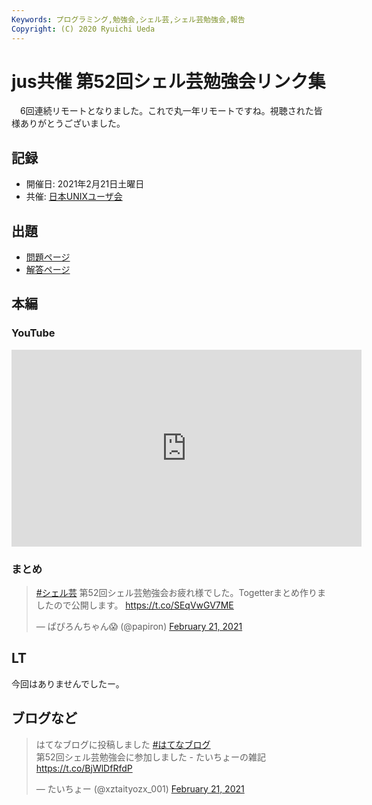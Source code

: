 ```yaml
---
Keywords: プログラミング,勉強会,シェル芸,シェル芸勉強会,報告
Copyright: (C) 2020 Ryuichi Ueda
---
```


# jus共催 第52回シェル芸勉強会リンク集

　6回連続リモートとなりました。これで丸一年リモートですね。視聴された皆様ありがとうございました。

## 記録

* 開催日: 2021年2月21日土曜日
* 共催: [日本UNIXユーザ会](https://www.jus.or.jp/)


## 出題

* [問題ページ](/?post=shellgei_52_q)
* [解答ページ](/?post=shellgei_52)


## 本編

### YouTube

<iframe width="560" height="315" src="https://www.youtube.com/embed/videoseries?list=PLbUh9y6MXvjfW71kLOQRcJSYDutz-T1f8" frameborder="0" allow="autoplay; encrypted-media" allowfullscreen></iframe>


### まとめ

<blockquote class="twitter-tweet" data-partner="tweetdeck"><p lang="ja" dir="ltr"><a href="https://twitter.com/hashtag/%E3%82%B7%E3%82%A7%E3%83%AB%E8%8A%B8?src=hash&amp;ref_src=twsrc%5Etfw">#シェル芸</a> 第52回シェル芸勉強会お疲れ様でした。Togetterまとめ作りましたので公開します。 <a href="https://t.co/SEqVwGV7ME">https://t.co/SEqVwGV7ME</a></p>&mdash; ぱぴろんちゃん😱 (@papiron) <a href="https://twitter.com/papiron/status/1363455056763232259?ref_src=twsrc%5Etfw">February 21, 2021</a></blockquote>
<script async src="https://platform.twitter.com/widgets.js" charset="utf-8"></script>

## LT

今回はありませんでしたー。

## ブログなど

<blockquote class="twitter-tweet" data-partner="tweetdeck"><p lang="ja" dir="ltr">はてなブログに投稿しました <a href="https://twitter.com/hashtag/%E3%81%AF%E3%81%A6%E3%81%AA%E3%83%96%E3%83%AD%E3%82%B0?src=hash&amp;ref_src=twsrc%5Etfw">#はてなブログ</a><br>第52回シェル芸勉強会に参加しました - たいちょーの雑記 <a href="https://t.co/BjWlDfRfdP">https://t.co/BjWlDfRfdP</a></p>&mdash; たいちょー (@xztaityozx_001) <a href="https://twitter.com/xztaityozx_001/status/1363482412303273988?ref_src=twsrc%5Etfw">February 21, 2021</a></blockquote>
<script async src="https://platform.twitter.com/widgets.js" charset="utf-8"></script>

